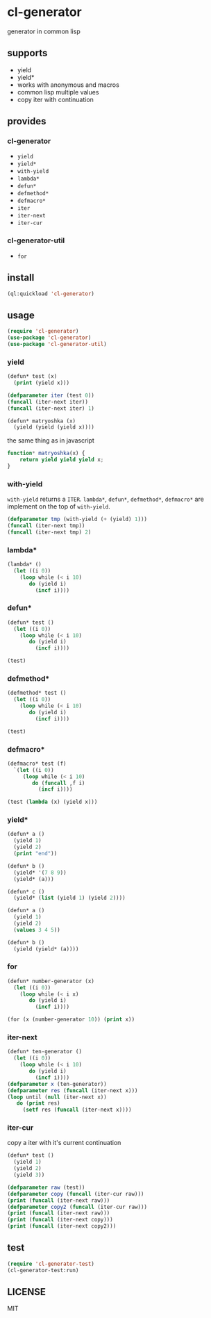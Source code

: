 # cl-generator
generator in common lisp

## supports
- yield
- yield*
- works with anonymous and macros
- common lisp multiple values
- copy iter with continuation

## provides

### cl-generator
* `yield`
* `yield*`
* `with-yield`
* `lambda*`
* `defun*`
* `defmethod*`
* `defmacro*`
* `iter`
* `iter-next`
* `iter-cur`

### cl-generator-util
* `for`

## install
``` lisp
(ql:quickload 'cl-generator)
```

## usage
``` lisp
(require 'cl-generator)
(use-package 'cl-generator)
(use-package 'cl-generator-util)
```

### yield
``` lisp
(defun* test (x)
  (print (yield x)))

(defparameter iter (test 0))
(funcall (iter-next iter))
(funcall (iter-next iter) 1)
```

``` lisp
(defun* matryoshka (x)
  (yield (yield (yield x))))
```
the same thing as in javascript
``` javascript
function* matryoshka(x) {
	return yield yield yield x;
}
```

### with-yield
`with-yield` returns a `ITER`. `lambda*`, `defun*`, `defmethod*`, `defmacro*` are implement on the top of `with-yield`.

``` lisp
(defparameter tmp (with-yield (+ (yield) 1)))
(funcall (iter-next tmp))
(funcall (iter-next tmp) 2)
```

### lambda*
``` lisp
(lambda* ()
  (let ((i 0))
    (loop while (< i 10)
       do (yield i)
         (incf i))))
```

### defun*
``` lisp
(defun* test ()
  (let ((i 0))
    (loop while (< i 10)
       do (yield i)
         (incf i))))

(test)
```

### defmethod*
``` lisp
(defmethod* test ()
  (let ((i 0))
    (loop while (< i 10)
       do (yield i)
         (incf i))))

(test)
```

### defmacro*
``` lisp
(defmacro* test (f)
  `(let ((i 0))
     (loop while (< i 10)
        do (funcall ,f i)
          (incf i))))

(test (lambda (x) (yield x)))
```

### yield*
``` lisp
(defun* a ()
  (yield 1)
  (yield 2)
  (print "end"))

(defun* b ()
  (yield* '(7 8 9))
  (yield* (a)))

(defun* c ()
  (yield* (list (yield 1) (yield 2))))
```

``` lisp
(defun* a ()
  (yield 1)
  (yield 2)
  (values 3 4 5))

(defun* b ()
  (yield (yield* (a))))
```

### for
``` lisp
(defun* number-generator (x)
  (let ((i 0))
    (loop while (< i x)
       do (yield i)
         (incf i))))

(for (x (number-generator 10)) (print x))
```

### iter-next
``` lisp
(defun* ten-generator ()
  (let ((i 0))
    (loop while (< i 10)
       do (yield i)
         (incf i))))
(defparameter x (ten-generator))
(defparameter res (funcall (iter-next x)))
(loop until (null (iter-next x))
   do (print res)
     (setf res (funcall (iter-next x))))
```

### iter-cur
copy a iter with it's current continuation

``` lisp
(defun* test ()
  (yield 1)
  (yield 2)
  (yield 3))

(defparameter raw (test))
(defparameter copy (funcall (iter-cur raw)))
(print (funcall (iter-next raw)))
(defparameter copy2 (funcall (iter-cur raw)))
(print (funcall (iter-next raw)))
(print (funcall (iter-next copy)))
(print (funcall (iter-next copy2)))
```

## test
``` lisp
(require 'cl-generator-test)
(cl-generator-test:run)
```

## LICENSE
MIT
